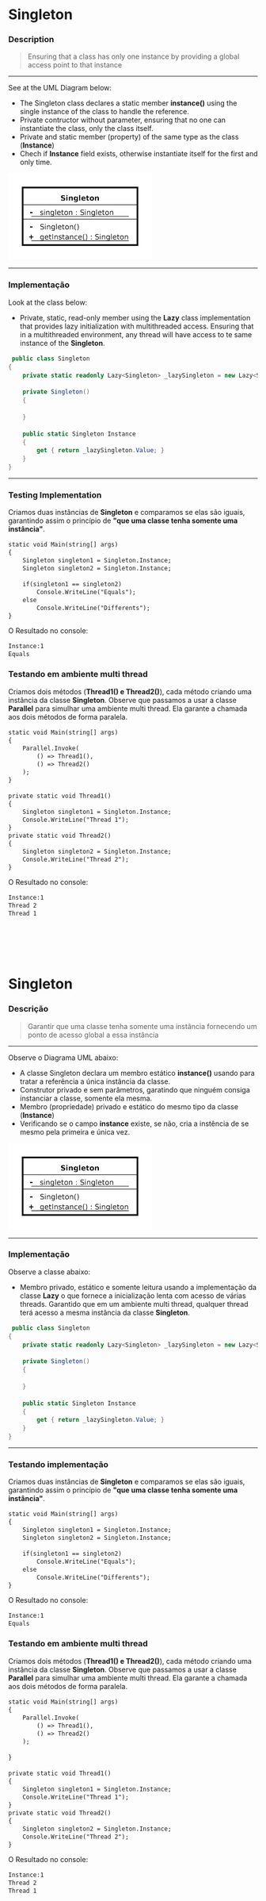 # Singleton
### **Description**

> Ensuring that a class has only one instance by providing a global access point to that instance
---
See at the UML Diagram below:

* The Singleton class declares a static member **instance()** using the single instance of the class to handle the reference.
* Private contructor without parameter, ensuring that no one can instantiate the class, only the class itself.
* Private and static member (property) of the same type as the class (**Instance**)
* Chech if **Instance** field exists, otherwise instantiate itself for the first and only time.

![alt text](uml.png)

---
### **Implementação**
Look at the class below:
* Private, static, read-only member using the **Lazy<T>** class implementation that provides lazy initialization with multithreaded access.
Ensuring that in a multithreaded environment, any thread will have access to te same instance of the **Singleton**.

```cs
 public class Singleton
{
    private static readonly Lazy<Singleton> _lazySingleton = new Lazy<Singleton>((() => new Singleton()));
    
    private Singleton()
    {

    }

    public static Singleton Instance
    {
        get { return _lazySingleton.Value; }
    }
}
```
---

### **Testing Implementation**
Criamos duas instâncias de **Singleton** e comparamos se elas são iguais, garantindo assim o princípio de **"que uma classe tenha somente uma instância"**.
```
static void Main(string[] args)
{
    Singleton singleton1 = Singleton.Instance;
    Singleton singleton2 = Singleton.Instance;

    if(singleton1 == singleton2)
        Console.WriteLine("Equals");
    else
        Console.WriteLine("Differents");
}
```
O Resultado no console: 
```
Instance:1
Equals
```

### **Testando em ambiente multi thread**
Criamos dois métodos (**Thread1() e Thread2()**), cada método criando uma instância da classe **Singleton**. Observe que passamos a usar a classe **Parallel** para simulhar uma ambiente multi thread. Ela garante a chamada aos dois métodos de forma paralela.

```
static void Main(string[] args)
{
    Parallel.Invoke(
        () => Thread1(),
        () => Thread2()
    );
}

private static void Thread1()
{
    Singleton singleton1 = Singleton.Instance;
    Console.WriteLine("Thread 1");
}
private static void Thread2()
{
    Singleton singleton2 = Singleton.Instance;
    Console.WriteLine("Thread 2");
}
```
O Resultado no console:
```
Instance:1
Thread 2
Thread 1
```

<br><br>
---
# Singleton
### **Descrição**

> Garantir que uma classe tenha somente uma instância fornecendo um ponto de acesso global a essa instância

---
Observe o Diagrama UML abaixo:

* A classe Singleton declara um membro estático **instance()** usando para tratar a referência a única instância da classe.
* Construtor privado e sem parâmetros, garatindo que ninguém consiga instanciar a classe, somente ela mesma.
* Membro (propriedade) privado e estático do mesmo tipo da classe (**Instance**)
* Verificando se o campo **instance** existe, se não, cria a instência de se mesmo pela primeira e única vez.

![alt text](uml.png)

---
### **Implementação**
Observe a classe abaixo:
* Membro privado, estático e somente leitura usando a implementação da classe **Lazy<T>** o que fornece a inicialização lenta com acesso de várias threads. Garantido que em um ambiente multi thread, qualquer thread terá acesso a mesma instância da classe **Singleton**.


```cs
 public class Singleton
{
    private static readonly Lazy<Singleton> _lazySingleton = new Lazy<Singleton>((() => new Singleton()));
    
    private Singleton()
    {

    }

    public static Singleton Instance
    {
        get { return _lazySingleton.Value; }
    }
}
```
---

### **Testando implementação**
Criamos duas instâncias de **Singleton** e comparamos se elas são iguais, garantindo assim o princípio de **"que uma classe tenha somente uma instância"**.
```
static void Main(string[] args)
{
    Singleton singleton1 = Singleton.Instance;
    Singleton singleton2 = Singleton.Instance;

    if(singleton1 == singleton2)
        Console.WriteLine("Equals");
    else
        Console.WriteLine("Differents");
}
```
O Resultado no console: 
```
Instance:1
Equals
```

### **Testando em ambiente multi thread**
Criamos dois métodos (**Thread1() e Thread2()**), cada método criando uma instância da classe **Singleton**. Observe que passamos a usar a classe **Parallel** para simulhar uma ambiente multi thread. Ela garante a chamada aos dois métodos de forma paralela.

```
static void Main(string[] args)
{
    Parallel.Invoke(
        () => Thread1(),
        () => Thread2()
    );

}

private static void Thread1()
{
    Singleton singleton1 = Singleton.Instance;
    Console.WriteLine("Thread 1");
}
private static void Thread2()
{
    Singleton singleton2 = Singleton.Instance;
    Console.WriteLine("Thread 2");
}
```
O Resultado no console:
```
Instance:1
Thread 2
Thread 1
```